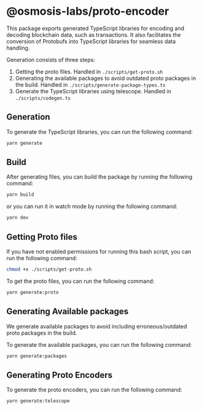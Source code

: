 # @osmosis-labs/proto-encoder

This package exports generated TypeScript libraries for encoding and decoding blockchain data, such as transactions. It also facilitates the conversion of Protobufs into TypeScript libraries for seamless data handling.

Generation consists of three steps:

1. Getting the proto files. Handled in `./scripts/get-proto.sh`
2. Generating the available packages to avoid outdated proto packages in the build. Handled in `./scripts/generate-package-types.ts`
3. Generate the TypeScript libraries using telescope. Handled in `./scripts/codegen.ts`

## Generation

To generate the TypeScript libraries, you can run the following command:

```bash
yarn generate
```

## Build

After generating files, you can build the package by running the following command:

```bash
yarn build
```

or you can run it in watch mode by running the following command:

```bash
yarn dev
```

## Getting Proto files

If you have not enabled permissions for running this bash script, you can run the following command:

```bash
chmod +x ./scripts/get-proto.sh
```

To get the proto files, you can run the following command:

```bash
yarn generate:proto
```

## Generating Available packages

We generate available packages to avoid including erroneous/outdated proto packages in the build.

To generate the available packages, you can run the following command:

```bash
yarn generate:packages
```

## Generating Proto Encoders

To generate the proto encoders, you can run the following command:

```bash
yarn generate:telescope
```
